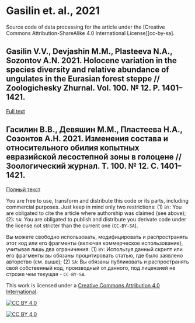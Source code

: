 # Gasilin et. al., 2021

Source code of data processing for the article under the [Creative Commons Attribution-ShareAlike 4.0 International License][cc-by-sa]. 
## Gasilin V.V., Devjashin M.M., Plasteeva N.A., Sozontov A.N. 2021. Holocene variation in the species diversity and relative abundance of ungulates in the Eurasian forest steppe // Zoologichesky Zhurnal. Vol. 100. № 12. P. 1401–1421. 
[Full text](https://ipae.uran.ru/sites/default/files/publications/users/%D0%93%D0%B0%D1%81%D0%B8%D0%BB%D0%B8%D0%BD%20%D0%B8%D0%B4%D1%80%282021%29-%20%D0%9A%D0%BE%D0%BF%D1%8B%D1%82%D0%BD%D1%8B%D0%B5%20%D0%B5%D0%B2%D1%80%D0%B0%D0%B9%D0%B7%D0%B8%D0%B9%D1%81%D0%BA%D0%BE%D0%B9%20%D1%81%D1%82%D0%B5%D0%BF%D0%B8%20%D0%B2%20%D0%B3%D0%BE%D0%BB%D0%BE%D1%86%D0%B5%D0%BD%D0%B5.pdf)
## Гасилин В.В., Девяшин М.М., Пластеева Н.А., Созонтов А.Н. 2021. Изменения состава и относительного обилия копытных евразийской лесостепной зоны в голоцене // Зоологический журнал. Т. 100. № 12. С. 1401–1421.
[Полный текст](https://ipae.uran.ru/sites/default/files/publications/users/%D0%93%D0%B0%D1%81%D0%B8%D0%BB%D0%B8%D0%BD%20%D0%B8%D0%B4%D1%80%282021%29-%20%D0%9A%D0%BE%D0%BF%D1%8B%D1%82%D0%BD%D1%8B%D0%B5%20%D0%B5%D0%B2%D1%80%D0%B0%D0%B9%D0%B7%D0%B8%D0%B9%D1%81%D0%BA%D0%BE%D0%B9%20%D1%81%D1%82%D0%B5%D0%BF%D0%B8%20%D0%B2%20%D0%B3%D0%BE%D0%BB%D0%BE%D1%86%D0%B5%D0%BD%D0%B5.pdf)

You are free to use, transform and distribute this code or its parts, including commercial purposes. Just keep in mind only two restrictions: (1) `BY`: You are obligated to cite the article where authorship was claimed (see above); (2): `SA`: You are obligated to publish and distribute you derivate code under the license not stricter than the current one (`CC-BY-SA`).

Вы можете свободно использовать, модифицировать и распространять этот код или его фрагменты (включая коммерческое использование), учитывая лишь два ограничения: (1) `BY`: Используя данный скрипт или его фрагменты вы обязаны процитировать cтатью, где было заявлено авторство (см. выше); (2) `SA`: Вы обязаны публиковать и распространять свой собственный код, производный от данного, под лицензией не строже чем текущая - `СС-BY-SA`.


This work is licensed under a [Creative Commons Attribution 4.0 International](LICENSE).

[![CC BY 4.0][cc-by-image]][cc-by]

[![CC BY 4.0][cc-by-shield]][cc-by]

[cc-by]: http://creativecommons.org/licenses/by/4.0/
[cc-by-image]: https://licensebuttons.net/l/by/4.0/88x31.png
[cc-by-shield]: https://img.shields.io/badge/License-CC_BY_4.0-lightgrey.svg
